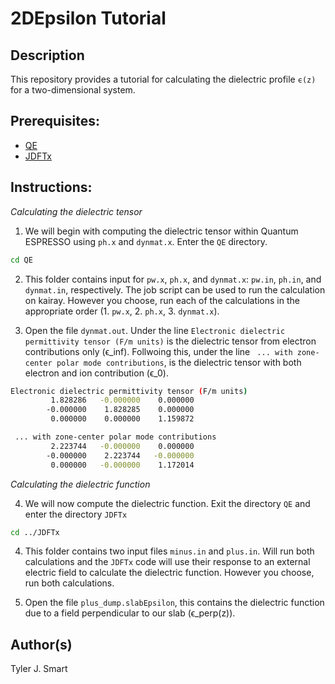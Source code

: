 2DEpsilon Tutorial
===================================

Description
------------------------------------
This repository provides a tutorial for calculating the dielectric profile `ϵ(z)` for a two-dimensional system.

Prerequisites:
------------------------------------
* [QE](https://www.quantum-espresso.org/)
* [JDFTx](http://jdftx.org/)


Instructions:
------------------------------------
*Calculating the dielectric tensor*

1. We will begin with computing the dielectric tensor within Quantum ESPRESSO using `ph.x` and `dynmat.x`. Enter the `QE` directory.

```bash
cd QE
```

2. This folder contains input for `pw.x`, `ph.x`, and `dynmat.x`: `pw.in`, `ph.in`, and `dynmat.in`, respectively. The job script can be used to run the calculation on kairay. However you choose, run each of the calculations in the appropriate order (1. `pw.x`, 2. `ph.x`, 3. `dynmat.x`).

3. Open the file `dynmat.out`. Under the line `Electronic dielectric permittivity tensor (F/m units)` is the dielectric tensor from electron contributions only (ϵ_inf). Follwoing this, under the line ` ... with zone-center polar mode contributions`, is the dielectric tensor with both electron and ion contribution (ϵ_0).


```bash
Electronic dielectric permittivity tensor (F/m units)
         1.828286   -0.000000    0.000000
        -0.000000    1.828285    0.000000
         0.000000    0.000000    1.159872

 ... with zone-center polar mode contributions
         2.223744   -0.000000    0.000000
        -0.000000    2.223744   -0.000000
         0.000000   -0.000000    1.172014
```


*Calculating the dielectric function*

4. We will now compute the dielectric function. Exit the directory `QE` and enter the directory `JDFTx`

```bash
cd ../JDFTx
```

4. This folder contains two input files `minus.in` and `plus.in`. Will run both calculations and the `JDFTx` code will use their response to an external electric field to calculate the dielectric function. However you choose, run both calculations.

5. Open the file `plus_dump.slabEpsilon`, this contains the dielectric function due to a field perpendicular to our slab (ϵ_perp(z)). 


Author(s)
------------------------------------
Tyler J. Smart

